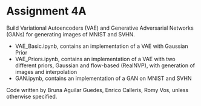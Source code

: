 # Assignment 4A

Build Variational Autoencoders (VAE) and Generative Adversarial Networks (GANs) for generating images of MNIST and SVHN.

- VAE_Basic.ipynb, contains an implementation of a VAE with Gaussian Prior 
- VAE_Priors.ipynb, contains an implementation of a VAE with two different priors, Gaussian and flow-based (RealNVP), with generation of images and interpolation
- GAN.ipynb, contains an implementation of a GAN on MNIST and SVHN

Code written by Bruna Aguilar Guedes, Enrico Calleris, Romy Vos, unless otherwise specified.